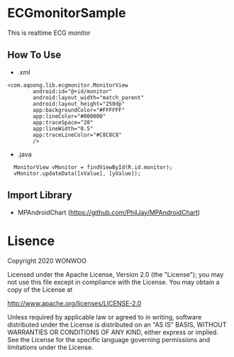 # ECGmonitorSample
This is realtime ECG monitor

## How To Use
- .xml
```
<com.aqoong.lib.ecgmonitor.MonitorView
        android:id="@+id/monitor"
        android:layout_width="match_parent"
        android:layout_height="250dp"
        app:backgroundColor="#FFFFFF"
        app:lineColor="#000000"
        app:traceSpace="20"
        app:lineWidth="0.5"
        app:traceLineColor="#C8C8C8"
        />
```
- .java
```
  MonitorView vMonitor = findViewById(R.id.monitor);
  vMonitor.updateData([xValue], [yValue]);
```



## Import Library
- MPAndroidChart (https://github.com/PhilJay/MPAndroidChart)

# Lisence

Copyright 2020 WONWOO

Licensed under the Apache License, Version 2.0 (the "License"); you may not use this file except in compliance with the License. You may obtain a copy of the License at

http://www.apache.org/licenses/LICENSE-2.0

Unless required by applicable law or agreed to in writing, software distributed under the License is distributed on an "AS IS" BASIS, WITHOUT WARRANTIES OR CONDITIONS OF ANY KIND, either express or implied. See the License for the specific language governing permissions and limitations under the License.
